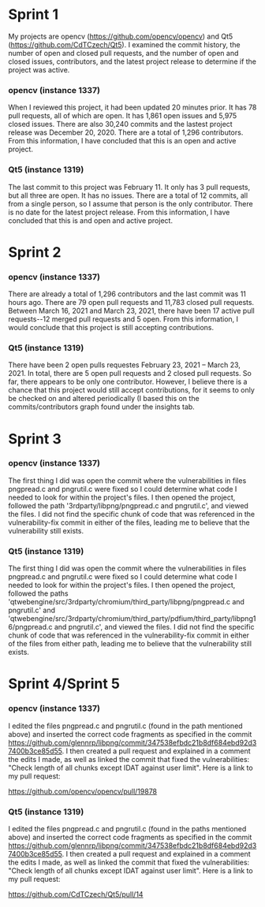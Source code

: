 # Sprint 1
My projects are opencv (https://github.com/opencv/opencv) and Qt5 (https://github.com/CdTCzech/Qt5). 
I examined the commit history, the number of open and closed pull requests, and the number of open and
closed issues, contributors, and the latest project release to determine if the project was active. 

### opencv (instance 1337)
When I reviewed this project, it had been updated 20 minutes prior. It has 78 pull requests, all of which are
open. It has 1,861 open issues and 5,975 closed issues. There are also 30,240 commits and the lastest project 
release was December 20, 2020. There are a total of 1,296 contributors. From this information, I have concluded 
that this is an open and active project. 

### Qt5 (instance 1319)
The last commit to this project was February 11. It only has 3 pull requests, but all three are open. It has no 
issues. There are a total of 12 commits, all from a single person, so I assume that person is the only 
contributor. There is no date for the latest project release. From this information, I have concluded that this is
and open and active project. 

# Sprint 2

### opencv (instance 1337)
There are already a total of 1,296 contributors and the last commit was 11 hours ago. There are 79 open pull requests 
and 11,783 closed pull requests. Between March 16, 2021 and March 23, 2021, there have been 17 active pull requests--12 merged
pull requests and 5 open. From this information, I would conclude that this project is still accepting contributions. 

### Qt5 (instance 1319)
There have been 2 open pulls requestes February 23, 2021 – March 23, 2021. In total, there are 5 open pull requests and 
2 closed pull requests. So far, there appears to be only one contributor. However, I believe there is a chance that 
this project would still accept contributions, for it seems to only be checked on and altered periodically (I based
this on the commits/contributors graph found under the insights tab. 

# Sprint 3

### opencv (instance 1337)
The first thing I did was open the commit where the vulnerabilities in files pngpread.c and pngrutil.c were fixed so I could 
determine what code I needed to look for within the project's files. I then opened the project, followed the path 
'3rdparty/libpng/pngpread.c and pngrutil.c', and viewed the files. I did not find the specific chunk of code that was referenced 
in the vulnerability-fix commit in either of the files, leading me to believe that the vulnerability still exists. 

### Qt5 (instance 1319)
The first thing I did was open the commit where the vulnerabilities in files pngpread.c and pngrutil.c were fixed so I could 
determine what code I needed to look for within the project's files. I then opened the project, followed the paths 
'qtwebengine/src/3rdparty/chromium/third_party/libpng/pngpread.c and pngrutil.c' and 'qtwebengine/src/3rdparty/chromium/third_party/pdfium/third_party/libpng16/pngpread.c and pngrutil.c', 
and viewed the files. I did not find the specific chunk of code that was referenced 
in the vulnerability-fix commit in either of the files from either path, leading me to believe that the vulnerability still exists. 

# Sprint 4/Sprint 5

### opencv (instance 1337)
I edited the files pngpread.c and pngrutil.c (found in the path mentioned above) and inserted the correct code fragments as specified 
in the commit https://github.com/glennrp/libpng/commit/347538efbdc21b8df684ebd92d37400b3ce85d55. I then created a pull request and explained 
in a comment the edits I made, as well as linked the commit that fixed the vulnerabilities: "Check length of all chunks except IDAT against user limit". 
Here is a link to my pull request: 

https://github.com/opencv/opencv/pull/19878

### Qt5 (instance 1319)
I edited the files pngpread.c and pngrutil.c (found in the paths mentioned above) and inserted the correct code fragments as specified 
in the commit https://github.com/glennrp/libpng/commit/347538efbdc21b8df684ebd92d37400b3ce85d55. I then created a pull request and explained 
in a comment the edits I made, as well as linked the commit that fixed the vulnerabilities: "Check length of all chunks except IDAT against user limit". 
Here is a link to my pull request: 

https://github.com/CdTCzech/Qt5/pull/14
